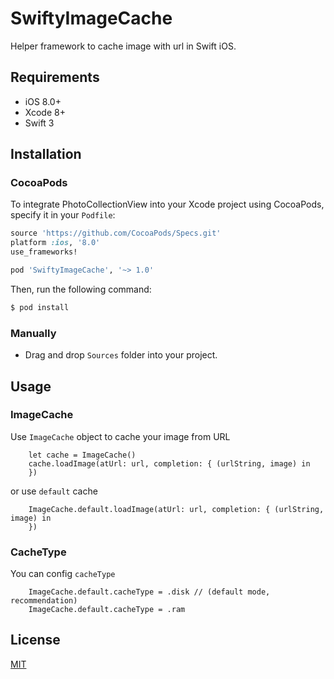 # SwiftyImageCache
Helper framework to cache image with url in Swift iOS.

## Requirements

* iOS 8.0+
* Xcode 8+
* Swift 3

## Installation

### CocoaPods

To integrate PhotoCollectionView into your Xcode project using CocoaPods, specify it in your `Podfile`:

```ruby
source 'https://github.com/CocoaPods/Specs.git'
platform :ios, '8.0'
use_frameworks!

pod 'SwiftyImageCache', '~> 1.0'
```

Then, run the following command:

```bash
$ pod install
```

### Manually
- Drag and drop `Sources` folder into your project.

## Usage

### ImageCache
Use `ImageCache` object to cache your image from URL

```
	let cache = ImageCache()
	cache.loadImage(atUrl: url, completion: { (urlString, image) in
	})
```
or use `default` cache
```
	ImageCache.default.loadImage(atUrl: url, completion: { (urlString, image) in
	})
```
### CacheType
You can config `cacheType` 
```
	ImageCache.default.cacheType = .disk // (default mode, recommendation)
	ImageCache.default.cacheType = .ram
```

## License
[MIT](http://thi.mit-license.org/)